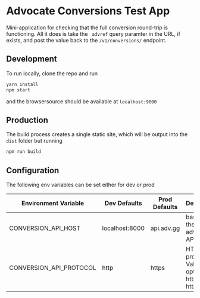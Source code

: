 # Advocate Conversions Test App

Mini-application for checking that the full conversion round-trip is functioning. All it does is take the ` advref` query paramter in the URL, if exists, and post the value back to the `/v1/conversions/` endpoint.

## Development

To run locally, clone the repo and run

```javascript
yarn install
npm start
```

and the browsersource should be available at `localhost:9000`

## Production

The build process creates a single static site, which will be output into the `dist` folder
but running

```javascript
npm run build
```

## Configuration

The following env variables can be set either for dev or prod

Environment Variable    | Dev Defaults   | Prod Defaults | Description
----------------------- | -------------- | ------------- | -----------
CONVERSION_API_HOST     | localhost:8000 | api.adv.gg    | base url for the advocate API
CONVERSION_API_PROTOCOL | http           | https         | HTTP protocol. Valid options are http or https
